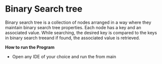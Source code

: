 # Binary Search tree

Binary search tree is a collection of nodes arranged in a way where they maintain binary search tree properties. Each node has a key and an associated value. While searching, the desired key is compared to the keys in binary search treeand if found, the associated value is retrieved. 

**How to run the Program**
 * Open any IDE of your choice and run the from main 


